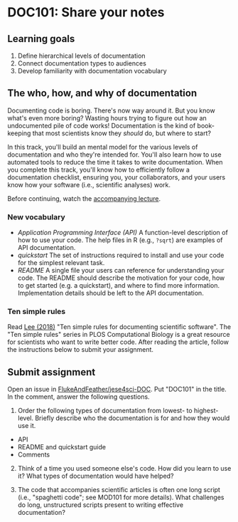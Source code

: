 # DOC101: Share your notes

## Learning goals

1.  Define hierarchical levels of documentation
2.  Connect documentation types to audiences
3.  Develop familiarity with documentation vocabulary

## The who, how, and why of documentation

Documenting code is boring. There's now way around it. But you know what's even more boring? Wasting hours trying to figure out how an undocumented pile of code works! Documentation is the kind of book-keeping that most scientists know they _should_ do, but where to start? 

In this track, you'll build an mental model for the various levels of documentation and who they're intended for. You'll also learn how to use automated tools to reduce the time it takes to write documentation. When you complete this track, you'll know how to efficiently follow a documentation checklist, ensuring you, your collaborators, and your users know how your software (i.e., scientific analyses) work. 

Before continuing, watch the [accompanying lecture](https://vimeo.com/650880532).

### New vocabulary

-  _Application Programming Interface (API)_ A function-level description of how to use your code. The help files in R (e.g., `?sqrt`) are examples of API documentation.
-  _quickstart_ The set of instructions required to install and use your code for the simplest relevant task.
-  _README_ A single file your users can reference for understanding your code. The README should describe the motivation for your code, how to get started (e.g. a quickstart), and where to find more information. Implementation details should be left to the API documentation.

### Ten simple rules

Read [Lee (2018)](Lee%20(2018)) "Ten simple rules for documenting scientific software". The "Ten simple rules" series in PLOS Computational Biology is a great resource for scientists who want to write better code. After reading the article, follow the instructions below to submit your assignment. 

## Submit assignment

Open an issue in [FlukeAndFeather/jese4sci-DOC](https://github.com/FlukeAndFeather/jese4sci-DOC). Put "DOC101" in the title. In the comment, answer the following questions.

1.  Order the following types of documentation from lowest- to highest-level. Briefly describe who the documentation is for and how they would use it.
  
  - API
  - README and quickstart guide
  - Comments
  
2. Think of a time you used someone else's code. How did you learn to use it? What types of documentation would have helped?

3. The code that accompanies scientific articles is often one long script (i.e., "spaghetti code"; see MOD101 for more details). What challenges do long, unstructured scripts present to writing effective documentation?
